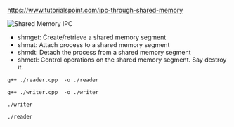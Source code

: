 https://www.tutorialspoint.com/ipc-through-shared-memory

![Shared Memory IPC](https://raw.githubusercontent.com/dennyzhang/cheatsheet.dennyzhang.com/master/cheatsheet-concurrency-A4/code-example/shared-memory/shared_memory.jpg)

- shmget: Create/retrieve a shared memory segment
- shmat: Attach process to a shared memory segment
- shmdt: Detach the process from a shared memory segment
- shmctl: Control operations on the shared memory segment. Say destroy it.

```
g++ ./reader.cpp  -o ./reader

g++ ./writer.cpp  -o ./writer

./writer

./reader
```
